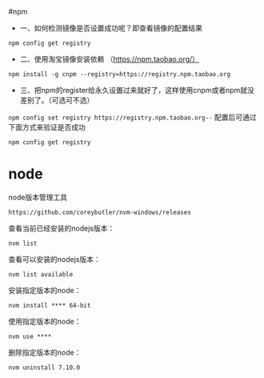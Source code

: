 #npm
* 一、如何检测镜像是否设置成功呢？即查看镜像的配置结果

`npm config get registry` 

* 二、使用淘宝镜像安装依赖 （https://npm.taobao.org/）

`npm install -g cnpm --registry=https://registry.npm.taobao.org`

* 三、把npm的register给永久设置过来就好了，这样使用cnpm或者npm就没差别了。（可选可不选）

`npm config set registry https://registry.npm.taobao.org--` 
配置后可通过下面方式来验证是否成功

`npm config get registry`



# node

node版本管理工具

`https://github.com/coreybutler/nvm-windows/releases `

查看当前已经安装的nodejs版本：

`nvm list`

查看可以安装的nodejs版本：

`nvm list available`

安装指定版本的node：

`nvm install **** 64-bit`

使用指定版本的node：

`nvm use ****`

删除指定版本的node：

`nvm uninstall 7.10.0`
